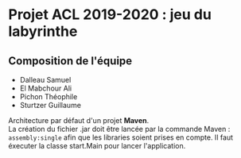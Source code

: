 <h1>Projet ACL 2019-2020 : jeu du labyrinthe</h1>

<h2>Composition de l'équipe</h2>
<ul>
  <li>Dalleau Samuel</li>
  <li>El Mabchour Ali</li>
  <li>Pichon Théophile</li>
  <li>Sturtzer Guillaume</li>
</ul>


Architecture par défaut d'un projet <b>Maven</b>.  
La création du fichier .jar doit être lancée par la commande Maven : <code>assembly:single</code> afin que les libraries soient prises en compte.
Il faut éxecuter la classe start.Main pour lancer l'application.
